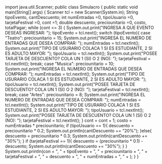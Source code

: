 import java.util.Scanner;
public class Simulacro {
    public static void main(String[] args) {
        Scanner tcl = new Scanner(System.in);
        String tipoEvento, cantDescuento;
        int numEntradas =0, tipoUsuario =0, tarjetaFestival =0, cont =1;
        double descuento, preciounitario =0, costo, totalPagar;
        while (cont <= 3) {
            System.out.print("INGRESA A QUE EVENTO DESEAS INGRESAR: ");
            tipoEvento = tcl.next();
            switch (tipoEvento){
                case "Teatro":
                    preciounitario = 15;
                    System.out.print("INGRESA EL NUMERO DE ENTRADAS QUE DESEA COMPRAR: ");
                    numEntradas = tcl.nextInt();
                    System.out.print("TIPO DE USURARIO COLACA 1 SI ES ESTUDIANTE, 2 SI ES ADULTO MAYOR: ");
                    tipoUsuario = tcl.nextInt();
                    System.out.print("POSEE TARJETA DE DESCUENTO? COLA UN 1 (SI) O 2 (NO): ");
                    tarjetaFestival = tcl.nextInt();
                    break;
                case "Musica":
                    preciounitario = 10;
                    System.out.print("INGRESA EL NUMERO DE ENTRADAS QUE DESEA COMPRAR: ");
                    numEntradas = tcl.nextInt();
                    System.out.print("TIPO DE USURARIO COLACA 1 SI ES ESTUDIANTE, 2 SI ES ADULTO MAYOR: ");
                    tipoUsuario = tcl.nextInt();
                    System.out.print("POSEE TARJETA DE DESCUENTO? COLA UN 1 (SI) O 2 (NO): ");
                    tarjetaFestival = tcl.nextInt();
                    break;
                case "Artes":
                    preciounitario = 8;
                    System.out.print("INGRESA EL NUMERO DE ENTRADAS QUE DESEA COMPRAR: ");
                    numEntradas = tcl.nextInt();
                    System.out.print("TIPO DE USURARIO COLACA 1 SI ES ESTUDIANTE, 2 SI ES ADULTO MAYOR: ");
                    tipoUsuario = tcl.nextInt();
                    System.out.print("POSEE TARJETA DE DESCUENTO? COLA UN 1 (SI) O 2 (NO): ");
                    tarjetaFestival = tcl.nextInt();
            }
            cont = cont + 1;
            costo = numEntradas * preciounitario;
            if (tipoUsuario == 1){
                descuento = preciounitario * 0.2;
                System.out.println(cantDescuento += "20%");
            }else{
                descuento = preciounitario * 0.3;
                System.out.println(cantDescuento += "30%");
            }
            if (tarjetaFestival == 1){
                descuento = (preciounitario * 0.1) - descuento;
                System.out.println(cantDescuento += "30%");
            }
        }
        System.out.println(con + ", " + tipoEvento + ", " + preciounitario + ", " + tarjetaFestival + ", " + descuento + ", " + numEntradas + ", " + );
    }
}
